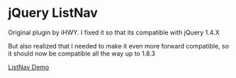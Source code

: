 jQuery ListNav
==============

Original plugin by iHWY. I fixed it so that its compatible with jQuery 1.4.X

But also realized that I needed to make it even more forward compatible, so it should now be compatible all the way up to 1.8.3
<p><a href="http://esteinborn.github.com/jquery-listnav">ListNav Demo</a></p>